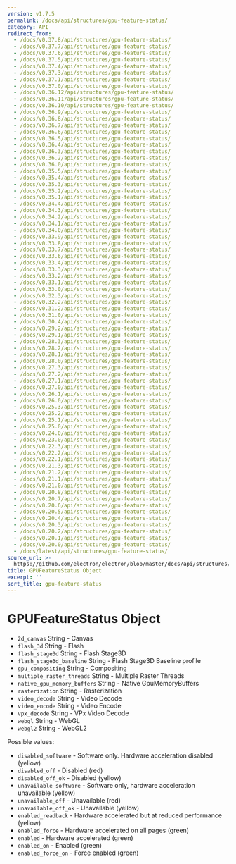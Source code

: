 ```yaml
---
version: v1.7.5
permalink: /docs/api/structures/gpu-feature-status/
category: API
redirect_from:
  - /docs/v0.37.8/api/structures/gpu-feature-status/
  - /docs/v0.37.7/api/structures/gpu-feature-status/
  - /docs/v0.37.6/api/structures/gpu-feature-status/
  - /docs/v0.37.5/api/structures/gpu-feature-status/
  - /docs/v0.37.4/api/structures/gpu-feature-status/
  - /docs/v0.37.3/api/structures/gpu-feature-status/
  - /docs/v0.37.1/api/structures/gpu-feature-status/
  - /docs/v0.37.0/api/structures/gpu-feature-status/
  - /docs/v0.36.12/api/structures/gpu-feature-status/
  - /docs/v0.36.11/api/structures/gpu-feature-status/
  - /docs/v0.36.10/api/structures/gpu-feature-status/
  - /docs/v0.36.9/api/structures/gpu-feature-status/
  - /docs/v0.36.8/api/structures/gpu-feature-status/
  - /docs/v0.36.7/api/structures/gpu-feature-status/
  - /docs/v0.36.6/api/structures/gpu-feature-status/
  - /docs/v0.36.5/api/structures/gpu-feature-status/
  - /docs/v0.36.4/api/structures/gpu-feature-status/
  - /docs/v0.36.3/api/structures/gpu-feature-status/
  - /docs/v0.36.2/api/structures/gpu-feature-status/
  - /docs/v0.36.0/api/structures/gpu-feature-status/
  - /docs/v0.35.5/api/structures/gpu-feature-status/
  - /docs/v0.35.4/api/structures/gpu-feature-status/
  - /docs/v0.35.3/api/structures/gpu-feature-status/
  - /docs/v0.35.2/api/structures/gpu-feature-status/
  - /docs/v0.35.1/api/structures/gpu-feature-status/
  - /docs/v0.34.4/api/structures/gpu-feature-status/
  - /docs/v0.34.3/api/structures/gpu-feature-status/
  - /docs/v0.34.2/api/structures/gpu-feature-status/
  - /docs/v0.34.1/api/structures/gpu-feature-status/
  - /docs/v0.34.0/api/structures/gpu-feature-status/
  - /docs/v0.33.9/api/structures/gpu-feature-status/
  - /docs/v0.33.8/api/structures/gpu-feature-status/
  - /docs/v0.33.7/api/structures/gpu-feature-status/
  - /docs/v0.33.6/api/structures/gpu-feature-status/
  - /docs/v0.33.4/api/structures/gpu-feature-status/
  - /docs/v0.33.3/api/structures/gpu-feature-status/
  - /docs/v0.33.2/api/structures/gpu-feature-status/
  - /docs/v0.33.1/api/structures/gpu-feature-status/
  - /docs/v0.33.0/api/structures/gpu-feature-status/
  - /docs/v0.32.3/api/structures/gpu-feature-status/
  - /docs/v0.32.2/api/structures/gpu-feature-status/
  - /docs/v0.31.2/api/structures/gpu-feature-status/
  - /docs/v0.31.0/api/structures/gpu-feature-status/
  - /docs/v0.30.4/api/structures/gpu-feature-status/
  - /docs/v0.29.2/api/structures/gpu-feature-status/
  - /docs/v0.29.1/api/structures/gpu-feature-status/
  - /docs/v0.28.3/api/structures/gpu-feature-status/
  - /docs/v0.28.2/api/structures/gpu-feature-status/
  - /docs/v0.28.1/api/structures/gpu-feature-status/
  - /docs/v0.28.0/api/structures/gpu-feature-status/
  - /docs/v0.27.3/api/structures/gpu-feature-status/
  - /docs/v0.27.2/api/structures/gpu-feature-status/
  - /docs/v0.27.1/api/structures/gpu-feature-status/
  - /docs/v0.27.0/api/structures/gpu-feature-status/
  - /docs/v0.26.1/api/structures/gpu-feature-status/
  - /docs/v0.26.0/api/structures/gpu-feature-status/
  - /docs/v0.25.3/api/structures/gpu-feature-status/
  - /docs/v0.25.2/api/structures/gpu-feature-status/
  - /docs/v0.25.1/api/structures/gpu-feature-status/
  - /docs/v0.25.0/api/structures/gpu-feature-status/
  - /docs/v0.24.0/api/structures/gpu-feature-status/
  - /docs/v0.23.0/api/structures/gpu-feature-status/
  - /docs/v0.22.3/api/structures/gpu-feature-status/
  - /docs/v0.22.2/api/structures/gpu-feature-status/
  - /docs/v0.22.1/api/structures/gpu-feature-status/
  - /docs/v0.21.3/api/structures/gpu-feature-status/
  - /docs/v0.21.2/api/structures/gpu-feature-status/
  - /docs/v0.21.1/api/structures/gpu-feature-status/
  - /docs/v0.21.0/api/structures/gpu-feature-status/
  - /docs/v0.20.8/api/structures/gpu-feature-status/
  - /docs/v0.20.7/api/structures/gpu-feature-status/
  - /docs/v0.20.6/api/structures/gpu-feature-status/
  - /docs/v0.20.5/api/structures/gpu-feature-status/
  - /docs/v0.20.4/api/structures/gpu-feature-status/
  - /docs/v0.20.3/api/structures/gpu-feature-status/
  - /docs/v0.20.2/api/structures/gpu-feature-status/
  - /docs/v0.20.1/api/structures/gpu-feature-status/
  - /docs/v0.20.0/api/structures/gpu-feature-status/
  - /docs/latest/api/structures/gpu-feature-status/
source_url: >-
  https://github.com/electron/electron/blob/master/docs/api/structures/gpu-feature-status.md
title: GPUFeatureStatus Object
excerpt: ''
sort_title: gpu-feature-status
---
```




<!--


                                      ::::
                                    :o+//+o:
                                    +o    oo-
                                    :o+//oo/+o/
                                      -::-   -oo:
                                               /s/
                      -::::::::-                :s/  :::--
                  :+oo+////////+:        -:/+oo/ :s:-///++oo+:
                /o+:                -/+oo+/:-     +o-      -:+o:
               /s:              -:+o+/:           -o+         :s/
              -s/            -/oo/:                /s-         +s-
              -s/         -/oo/-                   -s/         /s-
               oo       :+o/-                       oo         oo
               -s/    :oo/                          /s-       /s-
                :s/ :oo:              -::-          /s-      /s:
                  -+o/               /ssss/         :s:    -+o-
                 :o+--               /ssss/         :s:   :o+-
                :s/  +o:              -::-          /s-   --
               -s/    :+o/-                         /s-
               oo       -+o+-                       oo
              -s/         -/oo/-                   -s/
             -+soo+:         -/oo/:                /s-      /oooo+-
             o+   :s:           -:+o+/:-          -o+      /s:  -oo
             oo:--/s:       ::      -:+oo+/:-     -/-      /s/--:o+
              :+++/-        :s:          -:/+ooo++//////++oo//+o+:
                             /s:                --::::::--
                              /s/              /s-
                               :oo:          :oo:
                                 /oo/-    -/oo/
                                   -/+oooo+/-





                   _______  _______  _______  _______  __
                  |       ||       ||       ||       ||  |
                  |  _____||_     _||   _   ||    _  ||  |
                  | |_____   |   |  |  | |  ||   |_| ||  |
                  |_____  |  |   |  |  |_|  ||    ___||__|
                   _____| |  |   |  |       ||   |     __
                  |_______|  |___|  |_______||___|    |__|


    This file is generated automatically, so it should not be edited.

    To make changes, head over to the electron/electron repository:

    https://github.com/electron/electron/blob/master/docs/api/structures/gpu-feature-status.md

    Thanks!

-->
# GPUFeatureStatus Object

*   `2d_canvas` String - Canvas
*   `flash_3d` String - Flash
*   `flash_stage3d` String - Flash Stage3D
*   `flash_stage3d_baseline` String - Flash Stage3D Baseline profile
*   `gpu_compositing` String - Compositing
*   `multiple_raster_threads` String - Multiple Raster Threads
*   `native_gpu_memory_buffers` String - Native GpuMemoryBuffers
*   `rasterization` String - Rasterization
*   `video_decode` String - Video Decode
*   `video_encode` String - Video Encode
*   `vpx_decode` String - VPx Video Decode
*   `webgl` String - WebGL
*   `webgl2` String - WebGL2

Possible values:

*   `disabled_software` - Software only. Hardware acceleration disabled (yellow)
*   `disabled_off` - Disabled (red)
*   `disabled_off_ok` - Disabled (yellow)
*   `unavailable_software` - Software only, hardware acceleration unavailable (yellow)
*   `unavailable_off` - Unavailable (red)
*   `unavailable_off_ok` - Unavailable (yellow)
*   `enabled_readback` - Hardware accelerated but at reduced performance (yellow)
*   `enabled_force` - Hardware accelerated on all pages (green)
*   `enabled` - Hardware accelerated (green)
*   `enabled_on` - Enabled (green)
*   `enabled_force_on` - Force enabled (green)
